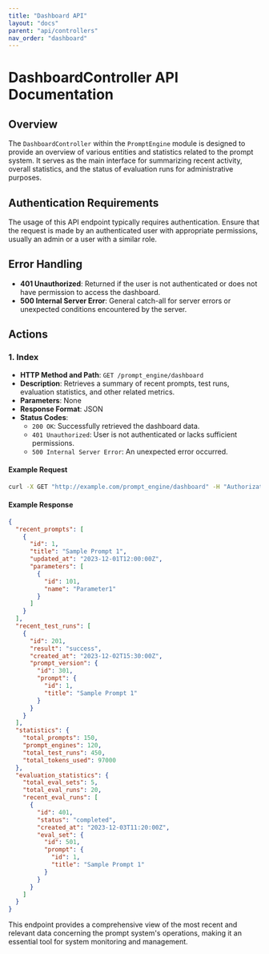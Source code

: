```yaml
---
title: "Dashboard API"
layout: "docs"
parent: "api/controllers"
nav_order: "dashboard"
---
```


# DashboardController API Documentation

## Overview
The `DashboardController` within the `PromptEngine` module is designed to provide an overview of various entities and statistics related to the prompt system. It serves as the main interface for summarizing recent activity, overall statistics, and the status of evaluation runs for administrative purposes.

## Authentication Requirements
The usage of this API endpoint typically requires authentication. Ensure that the request is made by an authenticated user with appropriate permissions, usually an admin or a user with a similar role.

## Error Handling
- **401 Unauthorized**: Returned if the user is not authenticated or does not have permission to access the dashboard.
- **500 Internal Server Error**: General catch-all for server errors or unexpected conditions encountered by the server.

## Actions

### 1. Index
- **HTTP Method and Path**: `GET /prompt_engine/dashboard`
- **Description**: Retrieves a summary of recent prompts, test runs, evaluation statistics, and other related metrics.
- **Parameters**: None
- **Response Format**: JSON
- **Status Codes**:
  - `200 OK`: Successfully retrieved the dashboard data.
  - `401 Unauthorized`: User is not authenticated or lacks sufficient permissions.
  - `500 Internal Server Error`: An unexpected error occurred.

#### Example Request
```bash
curl -X GET "http://example.com/prompt_engine/dashboard" -H "Authorization: Bearer {access_token}"
```

#### Example Response
```json
{
  "recent_prompts": [
    {
      "id": 1,
      "title": "Sample Prompt 1",
      "updated_at": "2023-12-01T12:00:00Z",
      "parameters": [
        {
          "id": 101,
          "name": "Parameter1"
        }
      ]
    }
  ],
  "recent_test_runs": [
    {
      "id": 201,
      "result": "success",
      "created_at": "2023-12-02T15:30:00Z",
      "prompt_version": {
        "id": 301,
        "prompt": {
          "id": 1,
          "title": "Sample Prompt 1"
        }
      }
    }
  ],
  "statistics": {
    "total_prompts": 150,
    "prompt_engines": 120,
    "total_test_runs": 450,
    "total_tokens_used": 97000
  },
  "evaluation_statistics": {
    "total_eval_sets": 5,
    "total_eval_runs": 20,
    "recent_eval_runs": [
      {
        "id": 401,
        "status": "completed",
        "created_at": "2023-12-03T11:20:00Z",
        "eval_set": {
          "id": 501,
          "prompt": {
            "id": 1,
            "title": "Sample Prompt 1"
          }
        }
      }
    ]
  }
}
```

This endpoint provides a comprehensive view of the most recent and relevant data concerning the prompt system's operations, making it an essential tool for system monitoring and management.
